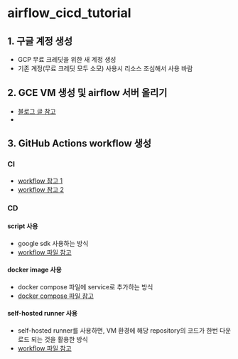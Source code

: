 # airflow_cicd_tutorial

## 1. 구글 계정 생성
- GCP 무료 크레딧을 위한 새 계정 생성
- 기존 계정(무료 크레딧 모두 소모) 사용시 리소스 조심해서 사용 바람
## 2. GCE VM 생성 및 airflow 서버 올리기
- [블로그 글 참고](https://srlee056.github.io/p/docker-desktop/)
- 
## 3. GitHub Actions workflow 생성
### CI
- [workflow 참고 1](https://github.com/EcoDataFlow/EcoDataFlow-airflow-repo/blob/main/.github/workflows/airflow-dags-test.yml)
- [workflow 참고 2](https://github.com/zizzic/airflow_repo/blob/main/.github/workflows/sync_dag_code.yml#L37)
### CD
#### script 사용
- google sdk 사용하는 방식
- [workflow 파일 참고](https://github.com/hunsoodev/dev-course-project-03/blob/main/.github/workflows/sync-gcp-instance.yml)
#### docker image 사용
- docker compose 파일에 service로 추가하는 방식
- [docker compose 파일 참고](https://github.com/EcoDataFlow/EcoDataFlow-airflow-repo/blob/main/docker-compose.server.yaml#L283)
#### self-hosted runner 사용
- self-hosted runner를 사용하면, VM 환경에 해당 repository의 코드가 한번 다운로드 되는 것을 활용한 방식
- [workflow 파일 참고](https://github.com/zizzic/airflow_repo/blob/main/.github/workflows/sync_dag_code.yml#L73)

